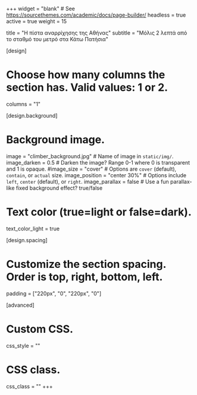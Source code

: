 +++
widget = "blank"  # See https://sourcethemes.com/academic/docs/page-builder/
headless = true
active = true
weight = 15

title = "Η πίστα αναρρίχησης της Αθήνας"
subtitle = "Μόλις 2 λεπτά από το σταθμό του μετρό στα Κάτω Πατήσια"

[design]
  # Choose how many columns the section has. Valid values: 1 or 2.
  columns = "1"

[design.background]
  # Background image.
  image = "climber_background.jpg"  # Name of image in `static/img/`.
  image_darken = 0.5  # Darken the image? Range 0-1 where 0 is transparent and 1 is opaque.
  #image_size = "cover"  #  Options are `cover` (default), `contain`, or `actual` size.
  image_position = "center 30%"  # Options include `left`, `center` (default), or `right`.
  image_parallax = false  # Use a fun parallax-like fixed background effect? true/false
  
  # Text color (true=light or false=dark).
  text_color_light = true

[design.spacing]
  # Customize the section spacing. Order is top, right, bottom, left.
  padding = ["220px", "0", "220px", "0"]

[advanced]
 # Custom CSS. 
 css_style = ""
 
 # CSS class.
 css_class = ""
+++
